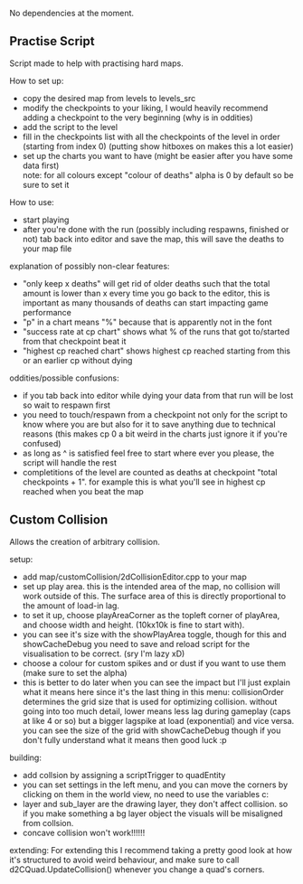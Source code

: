 No dependencies at the moment.

## Practise Script
Script made to help with practising hard maps.

How to set up:
* copy the desired map from levels to levels_src
* modify the checkpoints to your liking, I would heavily recommend adding a checkpoint to the very beginning (why is in oddities)
* add the script to the level
* fill in the checkpoints list with all the checkpoints of the level in order (starting from index 0) (putting show hitboxes on makes this a lot easier)
* set up the charts you want to have (might be easier after you have some data first) <br/>
note: for all colours except "colour of deaths" alpha is 0 by default so be sure to set it

How to use:
* start playing
* after you're done with the run (possibly including respawns, finished or not) tab back into editor and save the map, this will save the deaths to your map file

explanation of possibly non-clear features:
* "only keep x deaths" will get rid of older deaths such that the total amount is lower than x every time you go back to the editor, this is important as many thousands of deaths can start impacting game performance
* "p" in a chart means "%" because that is apparently not in the font
* "success rate at cp chart" shows what % of the runs that got to/started from that checkpoint beat it
* "highest cp reached chart" shows highest cp reached starting from this or an earlier cp without dying

oddities/possible confusions:
* if you tab back into editor while dying your data from that run will be lost so wait to respawn first
* you need to touch/respawn from a checkpoint not only for the script to know where you are but also for it to save anything due to technical reasons (this makes cp 0 a bit weird in the charts just ignore it if you're confused)
* as long as ^ is satisfied feel free to start where ever you please, the script will handle the rest
* completitions of the level are counted as deaths at checkpoint "total checkpoints + 1". for example this is what you'll see in highest cp reached when you beat the map

## Custom Collision

Allows the creation of arbitrary collision.

setup:
* add map/customCollision/2dCollisionEditor.cpp to your map
* set up play area. this is the intended area of the map, no collision will work outside of this. The surface area of this is directly proportional to the amount of load-in lag.
* to set it up, choose playAreaCorner as the topleft corner of playArea, and choose width and height. (10kx10k is fine to start with).
* you can see it's size with the showPlayArea toggle, though for this and showCacheDebug you need to save and reload script for the visualisation to be correct. (sry I'm lazy xD)
* choose a colour for custom spikes and or dust if you want to use them (make sure to set the alpha)
* this is better to do later when you can see the impact but I'll just explain what it means here since it's the last thing in this menu:
collisionOrder determines the grid size that is used for optimizing collision. without going into too much detail, lower means less lag during gameplay (caps at like 4 or so) but a bigger lagspike at load (exponential) and vice versa.
you can see the size of the grid with showCacheDebug though if you don't fully understand what it means then good luck :p

building:
* add collsion by assigning a scriptTrigger to quadEntity
* you can set settings in the left menu, and you can move the corners by clicking on them in the world view, no need to use the variables c:
* layer and sub_layer are the drawing layer, they don't affect collision. so if you make something a bg layer object the visuals will be misaligned from collsion.
* concave collision won't work!!!!!!

extending:
For extending this I recommend taking a pretty good look at how it's structured to avoid weird behaviour, and make sure to call d2CQuad.UpdateCollision() whenever you change a quad's corners.

